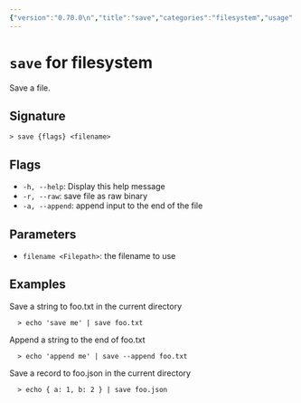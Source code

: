 ```yaml
---
{"version":"0.70.0\n","title":"save","categories":"filesystem","usage":"Save a file.\n"}
---
```

<!-- THIS FILE IS GENERATED BY update_book_commands.cjs USING NUSHELL'S HELP COMMANDS.
REFRAIN FROM EDITING IT MANUALLY.-->
# <code>save</code> for filesystem

<div class='command-title'>Save a file.</div>

## Signature

```> save {flags} <filename>```

## Flags

 * ```-h, --help```: Display this help message
 * ```-r, --raw```: save file as raw binary
 * ```-a, --append```: append input to the end of the file
## Parameters

 * ```filename <Filepath>```: the filename to use
## Examples

  Save a string to foo.txt in the current directory
```shell
  > echo 'save me' | save foo.txt
```
  Append a string to the end of foo.txt
```shell
  > echo 'append me' | save --append foo.txt
```
  Save a record to foo.json in the current directory
```shell
  > echo { a: 1, b: 2 } | save foo.json
```


